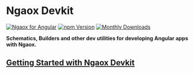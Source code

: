 # Ngaox Devkit

[![Ngaox for Angular](https://img.shields.io/badge/Angular-Ngaox-red.svg)](https://ngaox-lab.web.app)
[![npm Version](https://img.shields.io/npm/v/@ngaox/devkit)](https://ngaox-lab.web.app/docs/devkit)
[![Monthly Downloads](https://img.shields.io/npm/dm/@ngaox/devkit)](https://www.npmjs.com/package/@ngaox/devkit)

**Schematics, Builders and other dev utilities for developing Angular apps with Ngaox.**

## [Getting Started with Ngaox Devkit](https://ngaox-lab.web.app/)
